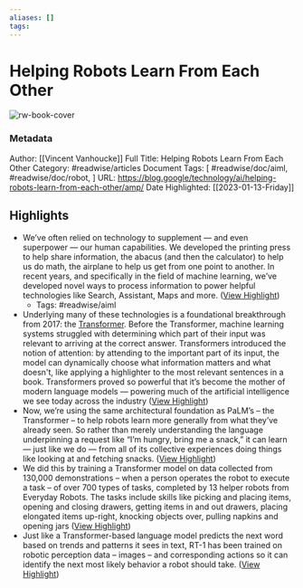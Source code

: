 ```yaml
---
aliases: []
tags:
---
```

# Helping Robots Learn From Each Other

![rw-book-cover](https://blog.google/static/blogv2/images/google-1000x1000.png)
### Metadata
Author: [[Vincent Vanhoucke]]
Full Title: Helping Robots Learn From Each Other
Category: #readwise/articles
Document Tags: [ #readwise/doc/aiml,  #readwise/doc/robot, ]
URL: https://blog.google/technology/ai/helping-robots-learn-from-each-other/amp/
Date Highlighted: [[2023-01-13-Friday]]

## Highlights
- We’ve often relied on technology to supplement — and even superpower — our human capabilities. We developed the printing press to help share information, the abacus (and then the calculator) to help us do math, the airplane to help us get from one point to another. In recent years, and specifically in the field of machine learning, we’ve developed novel ways to process information to power helpful technologies like Search, Assistant, Maps and more. ([View Highlight](https://read.readwise.io/read/01gppqks8m0fmp94he0dtn2m2c))
    - Tags: #readwise/aiml 
- Underlying many of these technologies is a foundational breakthrough from 2017: the [Transformer](https://ai.googleblog.com/2017/08/transformer-novel-neural-network.html). Before the Transformer, machine learning systems struggled with determining which part of their input was relevant to arriving at the correct answer. Transformers introduced the notion of attention: by attending to the important part of its input, the model can dynamically choose what information matters and what doesn't, like applying a highlighter to the most relevant sentences in a book. Transformers proved so powerful that it’s become the mother of modern language models — powering much of the artificial intelligence we see today across the industry ([View Highlight](https://read.readwise.io/read/01gppq9y9pe750mr7f4d45cabb))
- Now, we’re using the same architectural foundation as PaLM’s – the Transformer – to help robots learn more generally from what they’ve already seen. So rather than merely understanding the language underpinning a request like “I’m hungry, bring me a snack,” it can learn — just like we do — from all of its collective experiences doing things like looking at and fetching snacks. ([View Highlight](https://read.readwise.io/read/01gppqcr7x0mm1q5wmmvfbpkw1))
- We did this by training a Transformer model on data collected from 130,000 demonstrations – when a person operates the robot to execute a task – of over 700 types of tasks, completed by 13 helper robots from Everyday Robots. The tasks include skills like picking and placing items, opening and closing drawers, getting items in and out drawers, placing elongated items up-right, knocking objects over, pulling napkins and opening jars ([View Highlight](https://read.readwise.io/read/01gppqk631c3qm4te5bkxtvqa3))
- Just like a Transformer-based language model predicts the next word based on trends and patterns it sees in text, RT-1 has been trained on robotic perception data – images – and corresponding actions so it can identify the next most likely behavior a robot should take. ([View Highlight](https://read.readwise.io/read/01gppqkm9kt5ktn2tz560wfvs1))
